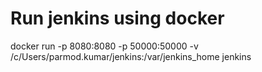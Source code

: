 # Run jenkins using docker
docker run -p 8080:8080 -p 50000:50000 -v /c/Users/parmod.kumar/jenkins:/var/jenkins_home jenkins